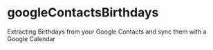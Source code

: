 # googleContactsBirthdays
Extracting Birthdays from your Google Contacts and sync them with a Google Calendar
